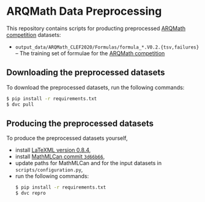 # ARQMath Data Preprocessing

This repository contains scripts for producting preprocessed [ARQMath
competition][ARQMath] datasets:

- `output_data/ARQMath_CLEF2020/Formulas/formula_*.V0.2.{tsv,failures}` – The training set of formulae for the [ARQMath competition][ARQMath]

## Downloading the preprocessed datasets

To download the preprocessed datasets, run the following commands:

```sh
$ pip install -r requirements.txt
$ dvc pull
```

## Producing the preprocessed datasets

To produce the preprocessed datasets yourself,

- install [LaTeXML version 0.8.4][latexml],
- install [MathMLCan commit `3d66b66`][mathmlcan],
- update paths for MathMLCan and for the input datasets in `scripts/configuration.py`,
- run the following commands:
    ```sh
    $ pip install -r requirements.txt
    $ dvc repro
    ```

 [arqmath]:   https://www.cs.rit.edu/~dprl/ARQMath/ (Answer Retrieval for Questions on Math)
 [mathmlcan]: https://github.com/MIR-MU/MathMLCan (MathMLCan – Canonicalization of different MathML encodings of equivalent formulae)
 [latexml]:   https://dlmf.nist.gov/LaTeXML/ (LaTeXML: A LaTeX to XML/HTML/MathML Converter)
